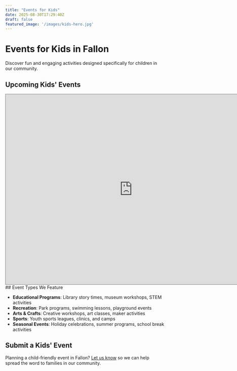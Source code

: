 ```yaml
---
title: "Events for Kids"
date: 2025-08-30T17:29:40Z
draft: false
featured_image: '/images/kids-hero.jpg'
---
```


# Events for Kids in Fallon

Discover fun and engaging activities designed specifically for children in our community.

## Upcoming Kids' Events

<iframe src="https://calendar.google.com/calendar/embed?height=600&wkst=1&ctz=America%2FLos_Angeles&showPrint=0&mode=AGENDA&title=Events%20for%20Kids&src=MGNhNWVlYzg2ZDIxNTM5ZDc2YzM5OTc3MjAwMjhlOWFkMDUwNjFkNDZlZmM1NGFiZDc4ZjE0ZmNlYzQwYTZkYUBncm91cC5jYWxlbmRhci5nb29nbGUuY29t&color=%23d81b60" style="border:solid 1px #777" width="800" height="600" frameborder="0" scrolling="no"></iframe>
## Event Types We Feature

- **Educational Programs**: Library story times, museum workshops, STEM activities
- **Recreation**: Park programs, swimming lessons, playground events
- **Arts & Crafts**: Creative workshops, art classes, maker activities
- **Sports**: Youth sports leagues, clinics, and camps
- **Seasonal Events**: Holiday celebrations, summer programs, school break activities

## Submit a Kids' Event

Planning a child-friendly event in Fallon? [Let us know](/submit/) so we can help spread the word to families in our community.
